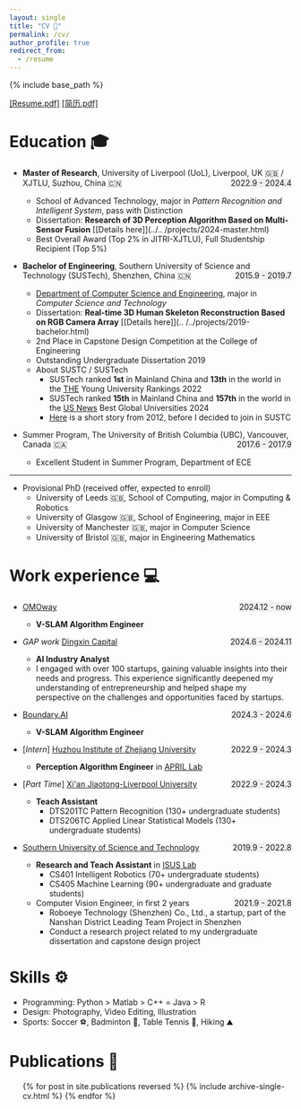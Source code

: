 ```yaml
---
layout: single
title: "CV 📑"
permalink: /cv/
author_profile: true
redirect_from:
  - /resume
---
```


{% include base_path %}

[[Resume.pdf]](https://drive.google.com/file/d/1tV_HWoPmH-wsyAeUMnmPxYyeKQkzrKXr/preview)
[[简历.pdf]](https://drive.google.com/file/d/1E2BlLuXIvtUrV_0oL_njYSsOqR9UlG1u/preview)

Education 🎓
======
* **Master of Research**, University of Liverpool (UoL), Liverpool, UK 🇬🇧 / XJTLU, Suzhou, China 🇨🇳 <span 
  style="float: right; background-color: #f0f0f0;">2022.9 - 2024.4</span>
  * School of Advanced Technology, major in _Pattern Recognition and Intelligent System_, pass with Distinction 
  * Dissertation: **Research of 3D Perception Algorithm Based on Multi-Sensor Fusion** [[Details here]](../..
    /projects/2024-master.html)
  * Best Overall Award (Top 2% in JITRI-XJTLU), Full Studentship Recipient (Top 5%)


* **Bachelor of Engineering**, Southern University of Science and Technology (SUSTech), Shenzhen, China 🇨🇳 <span 
  style="float: right; background-color: #f0f0f0;">2015.9 - 2019.7</span>
  * [Department of Computer Science and Engineering](https://cse.sustech.edu.cn/en), major in _Computer Science and Technology_
  * Dissertation: **Real-time 3D Human Skeleton Reconstruction Based on RGB Camera Array** [[Details here]](..
    /../projects/2019-bachelor.html)
  * 2nd Place in Capstone Design Competition at the College of Engineering
  * Outstanding Undergraduate Dissertation 2019
  * About SUSTC / SUSTech
    * SUSTech ranked **1st** in Mainland China and **13th** in the world in the [THE](https://www.timeshighereducation.com) Young University Rankings 2022
    * SUSTech ranked **15th** in Mainland China and **157th** in the world in the [US News](https://www.timeshighereducation.com) Best Global Universities 2024
    * [Here](https://www.nature.com/articles/nature.2012.10631) is a short story from 2012, before I decided to join in SUSTC

* Summer Program, The University of British Columbia (UBC), Vancouver, Canada 🇨🇦 <span style="float: right; 
  background-color: #f0f0f0;">2017.6 - 2017.9</span>
  * Excellent Student in Summer Program, Department of ECE

-----
* Provisional PhD (received offer, expected to enroll)
  * University of Leeds 🇬🇧, School of Computing, major in Computing & Robotics
  * University of Glasgow 🇬🇧, School of Engineering, major in EEE
  * University of Manchester 🇬🇧, major in Computer Science
  * University of Bristol 🇬🇧, major in Engineering Mathematics

Work experience 💻 
======
* [OMOway](https://www.omoway.com/) <span style="float: right; background-color: #f0f0f0;">2024.12 - now</span>
  * **V-SLAM Algorithm Engineer**

* *GAP work* [Dingxin Capital](http://www.dingxin-capital.com) <span style="float: right; background-color: #f0f0f0;
  ">2024.6 - 2024.11</span>
  * **AI Industry Analyst**
  * I engaged with over 100 startups, gaining valuable insights into their needs and progress. This experience significantly deepened my understanding of entrepreneurship and helped shape my perspective on the challenges and opportunities faced by startups.

* [Boundary.AI](https://www.boundaryai.cn/en) <span style="float: right; background-color: #f0f0f0;">2024.3 - 2024.6</span>
  * **V-SLAM Algorithm Engineer**

* [*Intern*] [Huzhou Institute of Zhejiang University](http://hzi.zju.edu.cn) <span style="float: right; 
  background-color: 
  #f0f0f0;">2022.9 - 2024.3</span>
  * **Perception Algorithm Engineer** in [APRIL Lab](https://april.zju.edu.cn)

* [*Part Time*] [Xi'an Jiaotong-Liverpool University](https://www.xjtlu.edu.cn/en) <span style="float: right; background-color: #f0f0f0;">2022.9 - 2024.3</span>
  * **Teach Assistant**
    * DTS201TC Pattern Recognition (130+ undergraduate students)
    * DTS206TC Applied Linear Statistical Models (130+ undergraduate students)

* [Southern University of Science and Technology](https://www.sustech.edu.cn/en/) <span style="float: right; background-color: #f0f0f0;">2019.9 - 
  2022.8</span>
  * **Research and Teach Assistant** in [ISUS Lab](https://github.com/sustech-isus)
    * CS401 Intelligent Robotics (70+ undergraduate students)
    * CS405 Machine Learning (90+ undergraduate and graduate students)
  * Computer Vision Engineer, in first 2 years <span style="float: right; background-color: #f0f0f0;">2021.9 - 2021.8</span>
    * Roboeye Technology (Shenzhen) Co., Ltd., a startup, part of the Nanshan District Leading Team Project in Shenzhen
    * Conduct a research project related to my undergraduate dissertation and capstone design project

[//]: # (* [*Intern*] Baker Tilly China Certified Public Accountants, <span style="float: right; background-color: #f0f0f0;">2018.5 - 2018.8</span>)

[//]: # (  * Due Diligence Analyst)
  
Skills ⚙️ 
======
* Programming: Python > Matlab > C++ = Java > R
* Design: Photography, Video Editing, Illustration
* Sports: Soccer ⚽️, Badminton 🏸, Table Tennis 🏓, Hiking ⛰️

Publications 📑 
======
  <ul>{% for post in site.publications reversed %}
    {% include archive-single-cv.html %}
  {% endfor %}</ul>